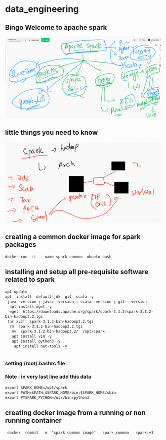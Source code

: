 # data_engineering

## Bingo Welcome to apache spark 

<img src="spark.png">

## little things you need to know 

<img src="sparksetup.png">

## creating a common docker image for spark packages 

```
docker run -it  --name spark_common  ubuntu bash
```

## installing and setup all pre-requisite software related to spark 

```
apt update
apt  install  default-jdk  git  scala -y 
 java -version ; javac -version ; scala -version ; git --version 
  apt install wget -y
  wget  https://downloads.apache.org/spark/spark-3.1.2/spark-3.1.2-bin-hadoop3.2.tgz
 tar xvzf  spark-3.1.2-bin-hadoop3.2.tgz 
  rm  spark-3.1.2-bin-hadoop3.2.tgz 
   mv  spark-3.1.2-bin-hadoop3.2/  /opt/spark 
   apt install vim -y
   apt install python3 -y
    apt install net-tools -y
    

```

### setting /root/.bashrc file 
### Note : in very last line  add this data 
```
export SPARK_HOME=/opt/spark
export PATH=$PATH:$SPARK_HOME/bin:$SPARK_HOME/sbin
export PYSPARK_PYTHON=/usr/bin/python3
```
## creating docker image from a running or non running container 

```
 docker  commit  -m  "spark common image"   spark_common   spark:v1 
```
